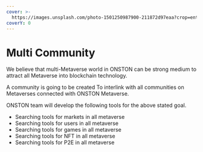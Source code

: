 ```yaml
---
cover: >-
  https://images.unsplash.com/photo-1501250987900-211872d97eaa?crop=entropy&cs=srgb&fm=jpg&ixid=MnwxOTcwMjR8MHwxfHNlYXJjaHw0fHxzZWFyY2h8ZW58MHx8fHwxNjQyNjUyODgw&ixlib=rb-1.2.1&q=85
coverY: 0
---
```


# Multi Community

We believe that multi-Metaverse world in ONSTON can be strong medium to attract all Metaverse into blockchain technology.

A community is going to be created To interlink with all communities on Metaverses connected with ONSTON Metaverse.

ONSTON team will develop the following tools for the above stated goal.

* &#x20;Searching tools for markets in all metaverse
* Searching tools for users in all metaverse&#x20;
* Searching tools for games in all metaverse&#x20;
* Searching tools for NFT in all metaverse
* &#x20;Searching tools for P2E in all metaverse &#x20;
